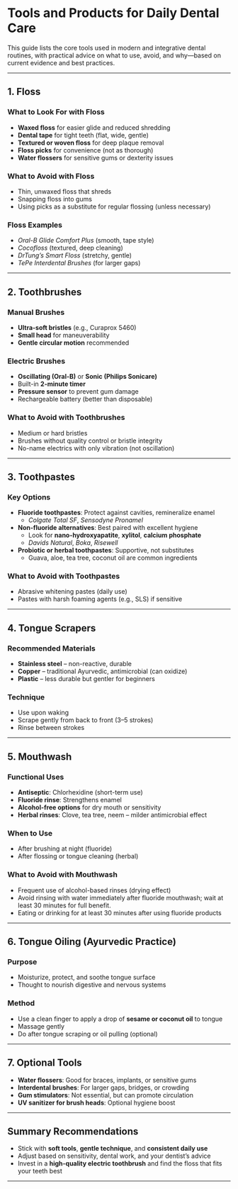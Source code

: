 # Tools and Products for Daily Dental Care

This guide lists the core tools used in modern and integrative dental routines, with practical advice on what to use, avoid, and why—based on current evidence and best practices.

---

## 1. Floss

### What to Look For with Floss

- **Waxed floss** for easier glide and reduced shredding
- **Dental tape** for tight teeth (flat, wide, gentle)
- **Textured or woven floss** for deep plaque removal
- **Floss picks** for convenience (not as thorough)
- **Water flossers** for sensitive gums or dexterity issues

### What to Avoid with Floss

- Thin, unwaxed floss that shreds
- Snapping floss into gums
- Using picks as a substitute for regular flossing (unless necessary)

### Floss Examples

- *Oral-B Glide Comfort Plus* (smooth, tape style)
- *Cocofloss* (textured, deep cleaning)
- *DrTung’s Smart Floss* (stretchy, gentle)
- *TePe Interdental Brushes* (for larger gaps)

---

## 2. Toothbrushes

### Manual Brushes

- **Ultra-soft bristles** (e.g., Curaprox 5460)
- **Small head** for maneuverability
- **Gentle circular motion** recommended

### Electric Brushes

- **Oscillating (Oral-B)** or **Sonic (Philips Sonicare)**
- Built-in **2-minute timer**
- **Pressure sensor** to prevent gum damage
- Rechargeable battery (better than disposable)

### What to Avoid with Toothbrushes

- Medium or hard bristles
- Brushes without quality control or bristle integrity
- No-name electrics with only vibration (not oscillation)

---

## 3. Toothpastes

### Key Options

- **Fluoride toothpastes**: Protect against cavities, remineralize enamel
  - *Colgate Total SF*, *Sensodyne Pronamel*
- **Non-fluoride alternatives**: Best paired with excellent hygiene
  - Look for **nano-hydroxyapatite**, **xylitol**, **calcium phosphate**
  - *Davids Natural*, *Boka*, *Risewell*
- **Probiotic or herbal toothpastes**: Supportive, not substitutes
  - Guava, aloe, tea tree, coconut oil are common ingredients

### What to Avoid with Toothpastes

- Abrasive whitening pastes (daily use)
- Pastes with harsh foaming agents (e.g., SLS) if sensitive

---

## 4. Tongue Scrapers

### Recommended Materials

- **Stainless steel** – non-reactive, durable
- **Copper** – traditional Ayurvedic, antimicrobial (can oxidize)
- **Plastic** – less durable but gentler for beginners

### Technique

- Use upon waking
- Scrape gently from back to front (3–5 strokes)
- Rinse between strokes

---

## 5. Mouthwash

### Functional Uses

- **Antiseptic**: Chlorhexidine (short-term use)
- **Fluoride rinse**: Strengthens enamel
- **Alcohol-free options** for dry mouth or sensitivity
- **Herbal rinses**: Clove, tea tree, neem – milder antimicrobial effect

### When to Use

- After brushing at night (fluoride)
- After flossing or tongue cleaning (herbal)

### What to Avoid with Mouthwash

- Frequent use of alcohol-based rinses (drying effect)
- Avoid rinsing with water immediately after fluoride mouthwash; wait at least 30 minutes for full benefit.
- Eating or drinking for at least 30 minutes after using fluoride products

---

## 6. Tongue Oiling (Ayurvedic Practice)

### Purpose

- Moisturize, protect, and soothe tongue surface
- Thought to nourish digestive and nervous systems

### Method

- Use a clean finger to apply a drop of **sesame or coconut oil** to tongue
- Massage gently
- Do after tongue scraping or oil pulling (optional)

---

## 7. Optional Tools

- **Water flossers**: Good for braces, implants, or sensitive gums
- **Interdental brushes**: For larger gaps, bridges, or crowding
- **Gum stimulators**: Not essential, but can promote circulation
- **UV sanitizer for brush heads**: Optional hygiene boost

---

## Summary Recommendations

- Stick with **soft tools**, **gentle technique**, and **consistent daily use**
- Adjust based on sensitivity, dental work, and your dentist’s advice
- Invest in a **high-quality electric toothbrush** and find the floss that fits your teeth best

---
